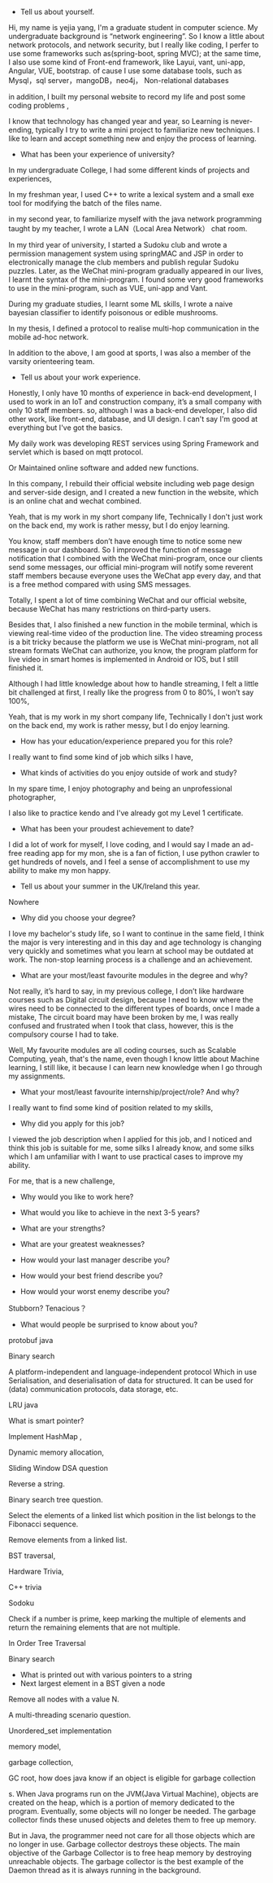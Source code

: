 - Tell us about yourself.

Hi, my name is yejia yang, I'm a graduate student in computer science. My undergraduate background is “network engineering”. So I know a little about network protocols, and network security, but I really like coding, I perfer to use some frameworks such as(spring-boot, spring MVC); at the same time, I also use some kind of Front-end framework, like Layui, vant, uni-app, Angular, VUE, bootstrap. of cause I use some database tools, such as Mysql，sql server，mangoDB，neo4j， Non-relational databases

in addition, I built my personal website to record my life and post some coding problems , 

I know that technology has changed year and year, so Learning is never-ending, typically I try to write a mini project to familiarize new techniques. I like to learn and accept something new and enjoy the process of learning.



- What has been your experience of university?

In my undergraduate College, I had some different kinds of projects and experiences, 

In my freshman year, I used C++ to write a lexical system and a small exe tool for modifying the batch of the files name.

in my second year, to familiarize myself with the java network programming taught by my teacher, I wrote a LAN（Local Area Network） chat room.

In my third year of university, I started a Sudoku club and wrote a permission management system using springMAC and JSP in order to electronically manage the club members and publish regular Sudoku puzzles. Later, as the WeChat mini-program gradually appeared in our lives, I learnt the syntax of the mini-program. I found some very good frameworks to use in the mini-program, such as VUE, uni-app and Vant.



During my graduate studies, I learnt some ML skills, I wrote a naive bayesian classifier to identify poisonous or edible mushrooms. 

In my thesis, I defined a protocol to realise multi-hop communication in the mobile ad-hoc network.

In addition to the above, I am good at sports, I was also a member of the varsity orienteering team.

- Tell us about your work experience.

Honestly, I only have 10 months of experience in back-end development, I used to work in an IoT and construction company, it’s a small company with only 10 staff members. so, although I was a back-end developer, I also did other work, like front-end, database, and UI design. I can't say I'm good at everything but I've got the basics. 

My daily work was developing REST services using Spring Framework and servlet which is based on mqtt protocol.  

Or Maintained online software and added new functions.

In this company, I rebuild their official website including web page design and server-side design, and I created a new function in the website, which is an online chat and wechat combined.

Yeah, that is my work in my short company life, Technically I don't just work on the back end, my work is rather messy, but I do enjoy learning.





You know, staff members don’t have enough time to notice some new message in our dashboard. So I improved the function of message notification that I combined with the WeChat mini-program, once our clients send some messages, our official mini-program will notify some reverent staff members because everyone uses the WeChat app every day, and that is a free method compared with using SMS messages.



Totally, I spent a lot of time combining WeChat and our official website, because WeChat has many restrictions on third-party users.

Besides that, I also finished a new function in the mobile terminal, which is viewing real-time video of the production line. The video streaming process is a bit tricky because the platform we use is WeChat mini-program, not all stream formats WeChat can authorize, you know, the program platform for live video in smart homes is implemented in Android or IOS, but I still finished it.



Although I had little knowledge about how to handle streaming, I felt a little bit challenged at first, I really like the progress from 0 to 80%, I won’t say 100%,

Yeah, that is my work in my short company life, Technically I don't just work on the back end, my work is rather messy, but I do enjoy learning.



- How has your education/experience prepared you for this role?

I really want to find some kind of job which silks I have,









- What kinds of activities do you enjoy outside of work and study?

In my spare time, I enjoy photography and being an unprofessional photographer,

I also like to practice kendo and I've already got my Level 1 certificate.



- What has been your proudest achievement to date?

I did a lot of work for myself, I love coding, and I would say I made an ad-free reading app for my mon, she is a fan of fiction, I use python crawler to get hundreds of novels, and I feel a sense of accomplishment to use my ability to make my mon happy.



- Tell us about your summer in the UK/Ireland this year.

Nowhere



- Why did you choose your degree?

I love my bachelor's study life, so I want to continue in the same field, I think the major is very interesting and in this day and age technology is changing very quickly and sometimes what you learn at school may be outdated at work. The non-stop learning process is a challenge and an achievement.



-  What are your most/least favourite modules in the degree and why?

Not really, it’s hard to say, in my previous college, I don’t like hardware courses such as Digital circuit design, because I need to know where the wires need to be connected to the different types of boards, once I made a mistake, The circuit board may have been broken by me, I was really confused and frustrated when I took that class, however, this is the compulsory course I had to take.

Well, My favourite modules are all coding courses, such as Scalable Computing, yeah, that's the name, even though I know little about Machine learning, I still like, it because I can learn new knowledge when I go through my assignments. 















- What your most/least favourite internship/project/role? And why?

I really want to find some kind of position related to my skills, 



- Why did you apply for this job?

I viewed the job description when I applied for this job, and I noticed and think this job is suitable for me, some silks I already know, and some silks which I am unfamiliar with I want to use practical cases to improve my ability. 



For me, that is a new challenge, 







- Why would you like to work here?





- What would you like to achieve in the next 3-5 years?







- What are your strengths?





- What are your greatest weaknesses?



- How would your last manager describe you?



- How would your best friend describe you?





- How would your worst enemy describe you?

Stubborn? Tenacious？



- What would people be surprised to know about you?





protobuf java

Binary search 

A platform-independent and language-independent protocol Which in use Serialisation, and deserialisation of data for structured. It can be used for (data) communication protocols, data storage, etc.

LRU java



What is smart pointer?

Implement HashMap , 

Dynamic memory allocation, 

Sliding Window DSA question

Reverse a string.

Binary search tree question.

Select the elements of a linked list which position in the list belongs to the Fibonacci sequence.

Remove elements from a linked list.

BST traversal, 

Hardware Trivia,

C++ trivia

Sodoku

Check if a number is prime, keep marking the multiple of elements and return the remaining elements that are not multiple.

In Order Tree Traversal

Binary search

- What is printed out with various pointers to a string
- Next largest element in a BST given a node

Remove all nodes with a value N.

A multi-threading scenario question.

Unordered_set implementation

memory model, 

garbage collection, 





GC root, how does java know if an object is eligible for garbage collection





s. When Java programs run on the JVM(Java Virtual Machine), objects are created on the heap, which is a portion of memory dedicated to the program. Eventually, some objects will no longer be needed. The garbage collector finds these unused objects and deletes them to free up memory.



But in Java, the programmer need not care for all those objects which are no longer in use. Garbage collector destroys these objects. The main objective of the Garbage Collector is to free heap memory by destroying unreachable objects. The garbage collector is the best example of the Daemon thread as it is always running in the background. 